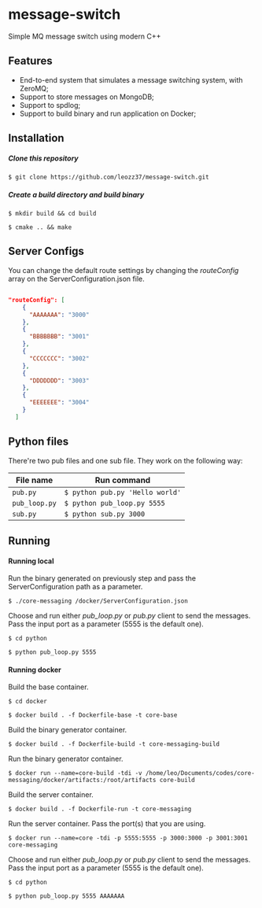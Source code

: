 # message-switch
Simple MQ message switch using modern C++

## Features

- End-to-end system that simulates a message switching system, with ZeroMQ;
- Support to store messages on MongoDB;
- Support to spdlog;
- Support to build binary and run application on Docker;

## Installation

##### Clone this repository

`$ git clone https://github.com/leozz37/message-switch.git`

##### Create a build directory and build binary

`$ mkdir build && cd build`

`$ cmake .. && make`

## Server Configs

You can change the default route settings by changing the _routeConfig_ array on the ServerConfiguration.json file.

```ServerConfiguration.json

"routeConfig": [
    {
      "AAAAAAA": "3000"
    },
    {
      "BBBBBBB": "3001"
    },
    {
      "CCCCCCC": "3002"
    },
    {
      "DDDDDDD": "3003"
    },
    {
      "EEEEEEE": "3004"
    }
  ]
```

## Python files

There're two pub files and one sub file. They work on the following way:

| File name     | Run command                    |
| ------------- | ------------------------------ |
| `pub.py`      | `$ python pub.py 'Hello world'`|
| `pub_loop.py` | `$ python pub_loop.py 5555`    |
| `sub.py`      | `$ python sub.py 3000`         |

## Running

#### Running local

Run the binary generated on previously step and pass the ServerConfiguration path as a parameter.

`$ ./core-messaging /docker/ServerConfiguration.json`

Choose and run either _pub_loop.py_ or _pub.py_ client to send the messages. Pass the input port as a parameter (5555 is the default one).

`$ cd python`

`$ python pub_loop.py 5555`

#### Running docker

Build the base container.

`$ cd docker`

`$ docker build . -f Dockerfile-base -t core-base`

Build the binary generator container.

`$ docker build . -f Dockerfile-build -t core-messaging-build`

Run the binary generator container.

`$ docker run --name=core-build -tdi -v /home/leo/Documents/codes/core-messaging/docker/artifacts:/root/artifacts core-build`

Build the server container.

`$ docker build . -f Dockerfile-run -t core-messaging`

Run the server container. Pass the port(s) that you are using.

`$ docker run --name=core -tdi -p 5555:5555 -p 3000:3000 -p 3001:3001 core-messaging`

Choose and run either _pub_loop.py_ or _pub.py_ client to send the messages. Pass the input port as a parameter (5555 is the default one).

`$ cd python`

`$ python pub_loop.py 5555 AAAAAAA`
